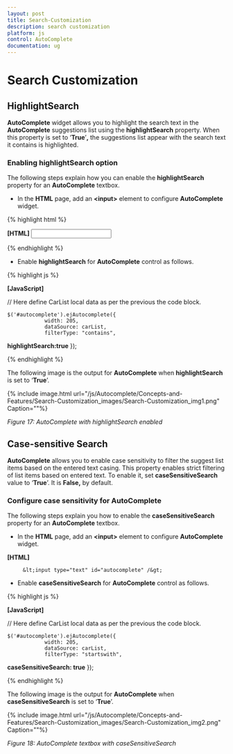 ```yaml
---
layout: post
title: Search-Customization
description: search customization
platform: js
control: AutoComplete
documentation: ug
---
```


# Search Customization

## HighlightSearch

**AutoComplete** widget allows you to highlight the search text in the **AutoComplete** suggestions list using the **highlightSearch** property. When this property is set to ‘**True**’**,** the suggestions list appear with the search text it contains is highlighted.

### Enabling highlightSearch option

The following steps explain how you can enable the **highlightSearch** property for an **AutoComplete** textbox.

* In the **HTML** page, add an **&lt;input&gt;** element to configure **AutoComplete** widget.



{% highlight html %}

**[HTML]**
         <input type="text" id="autocomplete" />


{% endhighlight %}



* Enable **highlightSearch** for **AutoComplete** control as follows.



{% highlight js %}

**[JavaScript]**

// Here define CarList local data as per the previous the code block.

    $('#autocomplete').ejAutocomplete({
                width: 205,
                dataSource: carList,
                filterType: "contains",
**highlightSearch:true**
            });



{% endhighlight %}





The following image is the output for **AutoComplete** when **highlightSearch** is set to ‘**True**’.

{% include image.html url="/js/Autocomplete/Concepts-and-Features/Search-Customization_images/Search-Customization_img1.png" Caption=""%}

_Figure 17: AutoComplete with highlightSearch enabled_

## Case-sensitive Search

**AutoComplete** allows you to enable case sensitivity to filter the suggest list items based on the entered text casing. This property enables strict filtering of list items based on entered text. To enable it, set **caseSensitiveSearch** value to ‘**True**’. It is **False,** by default.

### Configure case sensitivity for AutoComplete

The following steps explain you how to enable the **caseSensitiveSearch** property for an **AutoComplete** textbox.

* In the **HTML** page, add an **&lt;input&gt;** element to configure **AutoComplete** widget.



**[HTML]**

         &lt;input type="text" id="autocomplete" /&gt;



* Enable **caseSensitiveSearch** for **AutoComplete** control as follows.



{% highlight js %}

**[JavaScript]**

// Here define CarList local data as per the previous the code block.

    $('#autocomplete').ejAutocomplete({
                width: 205,
                dataSource: carList,
                filterType: "startswith",
**caseSensitiveSearch: true**
            });



{% endhighlight %}





The following image is the output for **AutoComplete** when **caseSensitiveSearch** is set to ‘**True**’.

{% include image.html url="/js/Autocomplete/Concepts-and-Features/Search-Customization_images/Search-Customization_img2.png" Caption=""%}

_Figure 18: AutoComplete textbox with caseSensitiveSearch_

